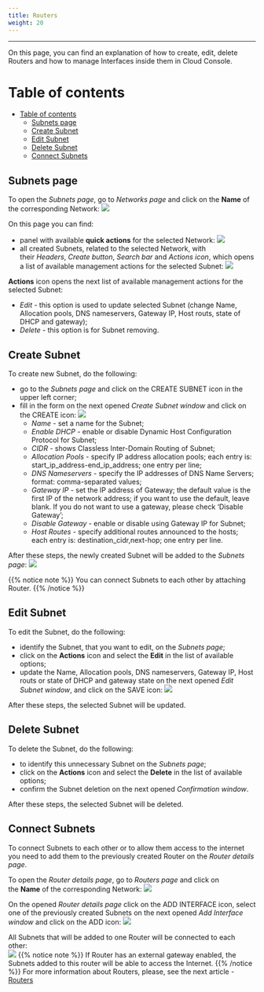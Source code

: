 ```yaml
---
title: Routers
weight: 20
---
```

___
On this page, you can find an explanation of how to create, edit, delete Routers and how to manage Interfaces inside them in Cloud Console.

# Table of contents
- [Table of contents](#table-of-contents)
  - [Subnets page](#subnets-page)
  - [Create Subnet](#create-subnet)
  - [Edit Subnet](#edit-subnet)
  - [Delete Subnet](#delete-subnet)
  - [Connect Subnets](#connect-subnets)

## Subnets page
To open the *Subnets page*, go to *Networks page* and click on the **Name** of the corresponding Network:
![](../../../assets/images/networks/4.png?classes=border,shadow) 

On this page you can find:
- panel with available **quick actions** for the selected Network: 
![](../../../assets/images/networks/13.png?classes=border,shadow) 
- all created Subnets, related to the selected Network, with their *Headers*, *Create button*, *Search bar* and *Actions icon*, which opens a list of available management actions for the selected Subnet:
![](../../../assets/images/networks/7.png?classes=border,shadow) 

**Actions** icon opens the next list of available management actions for the selected Subnet:
- *Edit* - this option is used to update selected Subnet (change Name, Allocation pools, DNS nameservers, Gateway IP, Host routs, state of DHCP and gateway); 
- *Delete* - this option is for Subnet removing.

## Create Subnet
To create new Subnet, do the following:
- go to the *Subnets page* and click on the CREATE SUBNET icon in the upper left corner;
- fill in the form on the next opened *Create Subnet* *window* and click on the CREATE icon:
![](../../../assets/images/networks/6.png?classes=border,shadow)
  - *Name* - set a name for the Subnet;
  - *Enable DHCP* - enable or disable Dynamic Host Configuration Protocol for Subnet;
  - *CIDR* - shows Classless Inter-Domain Routing of Subnet;
  - *Allocation Pools* - specify IP address allocation pools; each entry is: start_ip_address-end_ip_address; one entry per line;
  - *DNS Nameservers* - specify the IP addresses of DNS Name Servers; format: comma-separated values;
  - *Gateway IP* - set the IP address of Gateway; the default value is the first IP of the network address; if you want to use the default, leave blank. If you do not want to use a gateway, please check ‘Disable Gateway’;
  - *Disable Gateway* - enable or disable using Gateway IP for Subnet;
  - *Host Routes* - specify additional routes announced to the hosts; each entry is: destination_cidr,next-hop; one entry per line.

After these steps, the newly created Subnet will be added to the *Subnets page*:
![](../../../assets/images/networks/16.png?classes=border,shadow)

{{% notice note %}}
You can connect Subnets to each other by attaching Router.
{{% /notice %}}

## Edit Subnet
To edit the Subnet, do the following:
- identify the Subnet, that you want to edit, on the *Subnets page*;
- click on the **Actions** icon and select the **Edit** in the list of available options;
- update the Name, Allocation pools, DNS nameservers, Gateway IP, Host routs or state of DHCP and gateway state on the next opened *Edit Subnet window*, and click on the SAVE icon:
![](../../../assets/images/networks/8.png?classes=border,shadow)

After these steps, the selected Subnet will be updated.

## Delete Subnet
To delete the Subnet, do the following:
- to identify this unnecessary Subnet on the *Subnets page*;
- click on the **Actions** icon and select the **Delete** in the list of available options;
- confirm the Subnet deletion on the next opened *Confirmation window*.  

After these steps, the selected Subnet will be deleted.   

## Connect Subnets 
To connect Subnets to each other or to allow them access to the internet you need to add them to the previously created Router on the *Router details page*.  

To open the *Router details page*, go to *Routers page* and click on the **Name** of the corresponding Network:
![](../../../assets/images/networks/17.png?classes=border,shadow) 

On the opened *Router details page* click on the ADD INTERFACE icon, select one of the previously created Subnets on the next opened *Add Interface window* and click on the ADD icon:
![](../../../assets/images/networks/18.png?classes=border,shadow) 

All Subnets that will be added to one Router will be connected to each other:   
![](../../../assets/images/networks/19.png?classes=border,shadow) 
{{% notice note %}}
If Router has an external gateway enabled, the Subnets added to this router will be able to access the Internet.
{{% /notice %}} 
For more information about Routers, please, see the next article - [Routers](https://docs.ventuscloud.eu/products/networking/routers/)  
